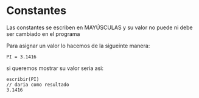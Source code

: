 # Constantes

Las constantes se escriben en MAYÚSCULAS y su valor no puede ni debe ser cambiado en el programa

Para asignar un valor lo hacemos de la sigueinte manera: 

```
PI = 3.1416
```

si queremos mostrar su valor seria asi: 

```
escribir(PI)
// daria como resultado 
3.1416
```



